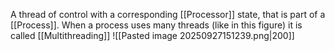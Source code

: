 A thread of control with a corresponding [[Processor]] state, that is part of a [[Process]]. When a process uses many threads (like in this figure) it is called [[Multithreading]]
![[Pasted image 20250927151239.png|200]]
